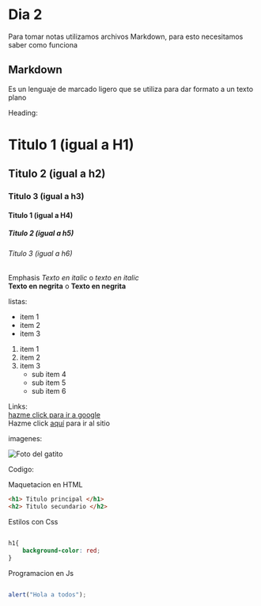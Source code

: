 # Dia 2


Para tomar notas utilizamos archivos Markdown, para esto necesitamos saber como funciona

## Markdown 

Es un lenguaje de marcado ligero que se utiliza para dar formato a un texto plano

Heading:
# Titulo 1 (igual a H1)
## Titulo 2 (igual a h2)
### Titulo 3 (igual a h3)
#### Titulo 1 (igual a H4)
##### Titulo 2 (igual a h5)
###### Titulo 3 (igual a h6)

Emphasis
*Texto en italic* o _texto en italic_  
**Texto en negrita** o __Texto en negrita__

listas:
- item 1  
- item 2
- item 3

1. item 1
2. item 2
3. item 3
    - sub item 4
    - sub item 5
    - sub item 6

Links:  
[hazme click para ir a google](https://www.google.com)  
Hazme click [aquí](https://www.google.com) para ir al sitio

imagenes:  

![Foto del gatito](2wCEAAkGBxISEBAPEBIQEBAQEBAPDxAQEBAPDw8PFRUWFhUVFRUYHSghGBolGxUVITEhJSkrLy4uFx8zODMsNygtLisBCgoKDg0OFxAQFS0dFR0tLS0rLS0rLSstLS0rLS0tLS0tLS0rLSstLS0rKy0tLSstLSstKystKy0tLi0tKy0rLf)

Codigo:

Maquetacion en HTML
```html
<h1> Titulo principal </h1>
<h2> Titulo secundario </h2>

```

Estilos con Css
```css

h1{
    background-color: red;
}

```


Programacion en Js
```js

alert("Hola a todos");

``` 